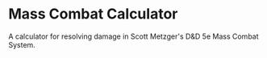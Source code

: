 # Mass Combat Calculator

A calculator for resolving damage in Scott Metzger's D&D 5e Mass Combat System.
